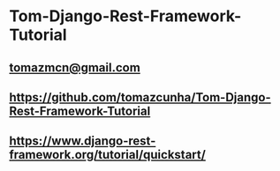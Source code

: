 # Tom-Django-Rest-Framework-Tutorial


## tomazmcn@gmail.com
## https://github.com/tomazcunha/Tom-Django-Rest-Framework-Tutorial
## https://www.django-rest-framework.org/tutorial/quickstart/
